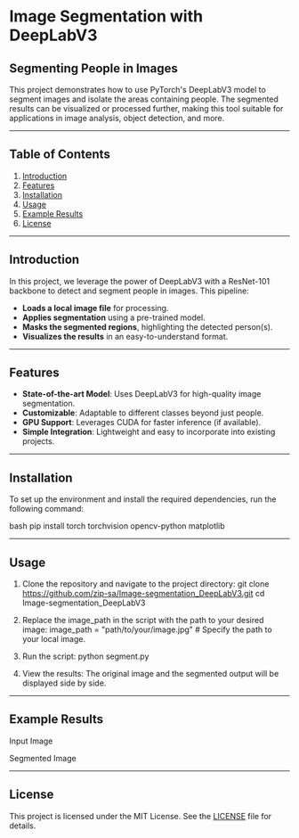 # Image Segmentation with DeepLabV3

## Segmenting People in Images

This project demonstrates how to use PyTorch's DeepLabV3 model to segment images and isolate the areas containing people. The segmented results can be visualized or processed further, making this tool suitable for applications in image analysis, object detection, and more.

---

## Table of Contents

1. [Introduction](#introduction)
2. [Features](#features)
3. [Installation](#installation)
4. [Usage](#usage)
5. [Example Results](#example-results)
6. [License](#license)

---

## Introduction

In this project, we leverage the power of DeepLabV3 with a ResNet-101 backbone to detect and segment people in images. This pipeline:

- **Loads a local image file** for processing.
- **Applies segmentation** using a pre-trained model.
- **Masks the segmented regions**, highlighting the detected person(s).
- **Visualizes the results** in an easy-to-understand format.

---

## Features

- **State-of-the-art Model**: Uses DeepLabV3 for high-quality image segmentation.
- **Customizable**: Adaptable to different classes beyond just people.
- **GPU Support**: Leverages CUDA for faster inference (if available).
- **Simple Integration**: Lightweight and easy to incorporate into existing projects.

---

## Installation

To set up the environment and install the required dependencies, run the following command:

bash
pip install torch torchvision opencv-python matplotlib

---

## Usage
1. Clone the repository and navigate to the project directory:
git clone https://github.com/zip-sa/Image-segmentation_DeepLabV3.git
cd Image-segmentation_DeepLabV3

2. Replace the image_path in the script with the path to your desired image:
image_path = "path/to/your/image.jpg"  # Specify the path to your local image.

3. Run the script:
python segment.py

4. View the results:
The original image and the segmented output will be displayed side by side.

---

## Example Results

Input Image

Segmented Image

---

## License

This project is licensed under the MIT License. See the [LICENSE](./LICENSE) file for details.

